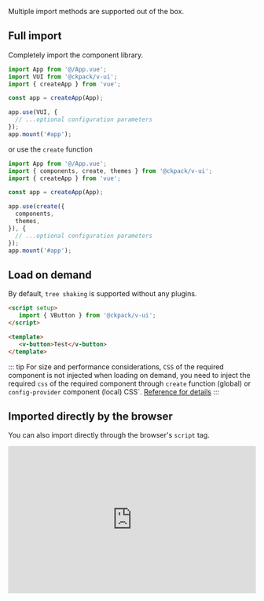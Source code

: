 Multiple import methods are supported out of the box.

## Full import

Completely import the component library.

```js
import App from '@/App.vue';
import VUI from '@ckpack/v-ui';
import { createApp } from 'vue';

const app = createApp(App);

app.use(VUI, {
  // ...optional configuration parameters
});
app.mount('#app');
```

or use the `create` function

```js
import App from '@/App.vue';
import { components, create, themes } from '@ckpack/v-ui';
import { createApp } from 'vue';

const app = createApp(App);

app.use(create({
  components,
  themes,
}), {
  // ...optional configuration parameters
});
app.mount('#app');
```

## Load on demand

By default, `tree shaking` is supported without any plugins.

```html
<script setup>
   import { VButton } from '@ckpack/v-ui';
</script>

<template>
   <v-button>Test</v-button>
</template>
```

::: tip
For size and performance considerations, `CSS` of the required component is not injected when loading on demand, you need to inject the required `css` of the required component through `create` function (global) or `config-provider` component (local) CSS`.
[Reference for details](./themes.md)
:::

## Imported directly by the browser

You can also import directly through the browser's `script` tag.

<iframe height="300" style="width: 100%;" scrolling="no" title="@ckpack/v-ui" src="https://codepen.io/chenkai0520/embed/wvxKYWj?default- tab=html%2Cresult" frameborder="no" loading="lazy" allowtransparency="true" allowfullscreen="true">
</iframe>
